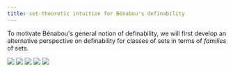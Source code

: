 ```yaml
---
title: set-theoretic intuition for Bénabou's definability
---
```


To motivate Bénabou's general notion of definability, we will first develop an alternative
perspective on definability for classes of sets in terms of *families* of
sets.

![](frct-002M)
![](frct-002N)
![](frct-002P)
![](frct-002R)
![](frct-002T)
